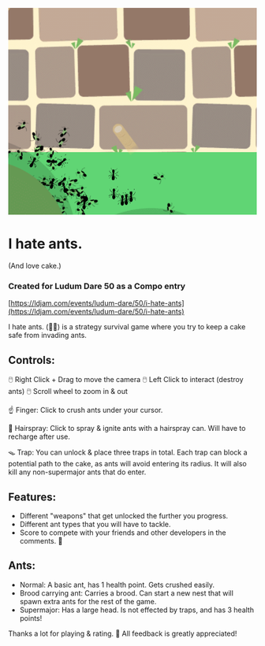 ![PREVIEW.gif](PREVIEW.gif)

# I hate ants.
(And love cake.)

### Created for Ludum Dare 50 as a Compo entry
[https://ldjam.com/events/ludum-dare/50/i-hate-ants](https://ldjam.com/events/ludum-dare/50/i-hate-ants)

I hate ants. (🐜🚫) is a strategy survival game where you try to keep a cake safe from invading ants.

## Controls:
🖱️ Right Click + Drag to move the camera
🖱️ Left Click to interact (destroy ants)
🖱️ Scroll wheel to zoom in & out

☝️ Finger: Click to crush ants under your cursor.

🔫 Hairspray: Click to spray & ignite ants with a hairspray can. Will have to recharge after use.

🪤 Trap: You can unlock & place three traps in total. Each trap can block a potential path to the cake, as ants will avoid entering its radius. It will also kill any non-supermajor ants that do enter.

## Features:
- Different "weapons" that get unlocked the further you progress.
- Different ant types that you will have to tackle.
- Score to compete with your friends and other developers in the comments. 🙂

## Ants:
- Normal: A basic ant, has 1 health point. Gets crushed easily.
- Brood carrying ant: Carries a brood. Can start a new nest that will spawn extra ants for the rest of the game.
- Supermajor: Has a large head. Is not effected by traps, and has 3 health points!

Thanks a lot for playing & rating. 🙂 All feedback is greatly appreciated!
